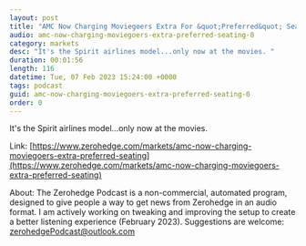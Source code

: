 ```yaml
---
layout: post
title: "AMC Now Charging Moviegoers Extra For &quot;Preferred&quot; Seating"
audio: amc-now-charging-moviegoers-extra-preferred-seating-0
category: markets
desc: "It's the Spirit airlines model...only now at the movies. "
duration: 00:01:56
length: 116
datetime: Tue, 07 Feb 2023 15:24:00 +0000
tags: podcast
guid: amc-now-charging-moviegoers-extra-preferred-seating-0
order: 0
---
```

It's the Spirit airlines model...only now at the movies. 

Link: [https://www.zerohedge.com/markets/amc-now-charging-moviegoers-extra-preferred-seating](https://www.zerohedge.com/markets/amc-now-charging-moviegoers-extra-preferred-seating)

About: The Zerohedge Podcast is a non-commercial, automated program, designed to give people a way to get news from Zerohedge in an audio format.  I am actively working on tweaking and improving the setup to create a better listening experience (February 2023).  Suggestions are welcome: [zerohedgePodcast@outlook.com](mailto:zerohedgePodcast@outlook.com)